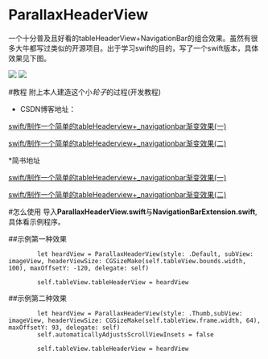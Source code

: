 # ParallaxHeaderView
一个十分普及且好看的tableHeaderView+NavigationBar的组合效果。虽然有很多大牛都写过类似的开源项目。出于学习swift的目的，写了一个swift版本，具体效果见下图。

![](http://7xnwdv.com1.z0.glb.clouddn.com/ParallaxHeaderView.gif)
![](http://7xnwdv.com1.z0.glb.clouddn.com/ParallaxHeaderView模糊.gif)


#教程
附上本人建造这个小*轮子*的过程(开发教程)

* CSDN博客地址：

[swift/制作一个简单的tableHeaderview+_navigationbar渐变效果(一)][id1]

[swift/制作一个简单的tableHeaderview+_navigationbar渐变效果(二)][id2]

[id1]: http://blog.csdn.net/u014051401/article/details/49622627

[id2]: http://blog.csdn.net/u014051401/article/details/49661663

*简书地址

[swift/制作一个简单的tableHeaderview+_navigationbar渐变效果(一)][id3]

[swift/制作一个简单的tableHeaderview+_navigationbar渐变效果(二)][id4]

[id3]: http://www.jianshu.com/p/c04323679ab6

[id4]: http://www.jianshu.com/p/267b678114e6

#怎么使用
导入**ParallaxHeaderView.swift**与**NavigationBarExtension.swift**,具体看示例程序。


##示例第一种效果
```
        let heardView = ParallaxHeaderView(style: .Default, subView: imageView, headerViewSize: CGSizeMake(self.tableView.bounds.width, 100), maxOffsetY: -120, delegate: self)

        self.tableView.tableHeaderView = heardView
```

##示例第二种效果

```
        let heardView = ParallaxHeaderView(style: .Thumb,subView: imageView, headerViewSize: CGSizeMake(self.tableView.frame.width, 64), maxOffsetY: 93, delegate: self)
        self.automaticallyAdjustsScrollViewInsets = false
        
        self.tableView.tableHeaderView = heardView

```

